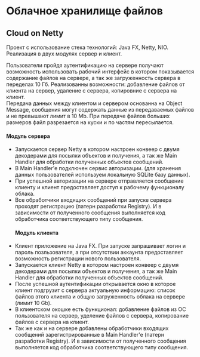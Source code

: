 # Облачное хранилище файлов

## Cloud on Netty 
Проект с использование стека технологий: Java FX, Netty, NIO. Реализация в двух модулях сервер и клиент. 

Пользователи пройдя аутентификацию на сервере получают возможность использовать рабочий интерфейс в котором показывается содержание файлов на сервере, 
а так же загруженность сервера в переделах 10 Гб. Реализованны возможности: добавление файлов от клиента на сервер, удаление с сервера, копировние с сервера на клиент.  
Передача данных между клиентом и сервером основанна на Object Message, сообщения могут содержать данные из передаваемых файлов и не превышают 
лимит в 10 Mb. При передаче файлов больших размеров файл разрезается на куски и по частям пересылается.  

#### Модуль сервера 
- Запускается сервер Netty в котором настроен конвеер с двумя декодерами для посылки объектов и получения, а так же Main Handler для обработки 
  полученных объектов сообщений.  
- В Main Handler'e подключен сервис авторизации. (для хранения данных пользователей используем локальную SQLite базу данных).
- При успешной авторизации на сервере отправляется сообщение клиенту и клиент предоставляет доступ к рабочему функционалу облака.
- Все обработчики входящих сообщений при запуске сервера проходят регистрацию (патерн разработки Registry). И в зависимости от полученного сообщения 
  выполняется код обработчика соответствующего типу сообщения.  
  #### Модуль клиента
- Клиент приложение на Java FX. При запуске запрашивает логин и пароль позльзователя, а при отсутствии аккаунта предоставляет возможность регистрации нового пользователя.
- Запускается клиент Netty в котором настроен конвеер с двумя декодерами для посылки объектов и получения, а так же Main Handler для обработки 
  полученных объектов сообщений.  
- После успешной аутентификации открывается окно в которое клиент подгрузит с сервера актуальную информацию: список файлов этого клиента и общую загруженность облака 
  на сервере (лимит 10 Gb).
- В клиентском окошке есть функционал: добавление файлов из ОС пользователя на сервер, уделение файлов с сервера, копирование файлов с сервера на клиент.
- Так же как и на сервере добавлены обработчики входящих сообщений зарегистрированные в Main Handler'e  (патерн разработки Registry). 
  И в зависимости от полученного сообщения выполняется код обработчика соответствующего типу сообщения.  

